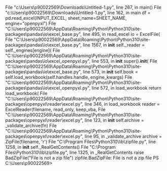 File "c:\Users\p90022569\Downloads\Untitled-1.py", line 267, in <module>
    main()
  File "c:\Users\p90022569\Downloads\Untitled-1.py", line 162, in main
    df = pd.read_excel(INPUT_EXCEL, sheet_name=SHEET_NAME, engine="openpyxl")
  File "C:\Users\p90022569\AppData\Roaming\Python\Python310\site-packages\pandas\io\excel\_base.py", line 495, in read_excel
    io = ExcelFile(
  File "C:\Users\p90022569\AppData\Roaming\Python\Python310\site-packages\pandas\io\excel\_base.py", line 1567, in __init__
    self._reader = self._engines[engine](
  File "C:\Users\p90022569\AppData\Roaming\Python\Python310\site-packages\pandas\io\excel\_openpyxl.py", line 553, in __init__
    super().__init__(
  File "C:\Users\p90022569\AppData\Roaming\Python\Python310\site-packages\pandas\io\excel\_base.py", line 573, in __init__
    self.book = self.load_workbook(self.handles.handle, engine_kwargs)
  File "C:\Users\p90022569\AppData\Roaming\Python\Python310\site-packages\pandas\io\excel\_openpyxl.py", line 572, in load_workbook
    return load_workbook(
  File "C:\Users\p90022569\AppData\Roaming\Python\Python310\site-packages\openpyxl\reader\excel.py", line 346, in load_workbook
    reader = ExcelReader(filename, read_only, keep_vba,
  File "C:\Users\p90022569\AppData\Roaming\Python\Python310\site-packages\openpyxl\reader\excel.py", line 123, in __init__
    self.archive = _validate_archive(fn)
  File "C:\Users\p90022569\AppData\Roaming\Python\Python310\site-packages\openpyxl\reader\excel.py", line 95, in _validate_archive
    archive = ZipFile(filename, 'r')
  File "C:\Program Files\Python310\lib\zipfile.py", line 1258, in __init__
    self._RealGetContents()
  File "C:\Program Files\Python310\lib\zipfile.py", line 1325, in _RealGetContents
    raise BadZipFile("File is not a zip file")
zipfile.BadZipFile: File is not a zip file
PS C:\Users\p90022569> 
